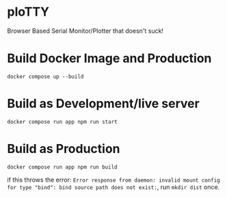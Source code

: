 # ploTTY
Browser Based Serial Monitor/Plotter that doesn't suck!

# Build Docker Image and Production
`docker compose up --build`

# Build as Development/live server
`docker compose run app npm run start`

# Build as Production
`docker compose run app npm run build`

if this throws the error: `Error response from daemon: invalid mount config for type "bind": bind source path does not exist:`, run `mkdir dist` once.
